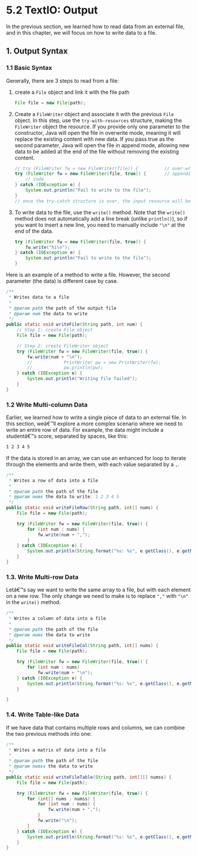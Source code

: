# 5.2 TextIO: Output

In the previous section, we learned how to read data from an external file, and in this chapter, we will focus on how to write data to a file.

## 1. Output Syntax

### 1.1 Basic Syntax

Generally, there are 3 steps to read from a file:

1. create a `File` object and link it with the file path

   ```java
   File file = new File(path);
   ```

2. Create a `FileWriter` object and associate it with the previous `File` object. In this step, use the `try-with-resources` structure, making the `FileWriter` object the resource. If you provide only one parameter to the constructor, Java will open the file in overwrite mode, meaning it will replace the existing content with new data. If you pass true as the second parameter, Java will open the file in append mode, allowing new data to be added at the end of the file without removing the existing content.

   ```java
   // try (FileWriter fw = new FileWriter(file)) {		    // over-write mode
   try (FileWriter fw = new FileWriter(file, true)) {		// appending mode
       // code
   } catch (IOException e) {
       System.out.println("Fail to write to the file");
   }
   // once the try-catch structure is over, the input resource will be released
   ```

3. To write data to the file, use the `write()` method. Note that the `write()` method does not automatically add a line break (unlike `println()`), so if you want to insert a new line, you need to manually include `"\n"` at the end of the data.

   ```java
   try (FileWriter fw = new FileWriter(file, true)) {
       fw.write("hi\n");
   } catch (IOException e) {
       System.out.println("Fail to write to the file");
   }
   ```

Here is an example of a method to write a file. However, the second parameter (the data) is different case by case.

```java
/**
 * Writes data to a file
 *
 * @param path the path of the output file
 * @param num the data to write
 */
public static void writeFile(String path, int num) {
    // Step 1: create File object
    File file = new File(path);

    // Step 2: create FileWriter object
    try (FileWriter fw = new FileWriter(file, true)) {
        fw.write(num + "\n");
        //            PrintWriter pw = new PrintWriter(fw);
        //            pw.println(pw);
    } catch (IOException e) {
        System.out.println("Writing file failed");
    }
}
```

### 1.2 Write Multi-column Data

Earlier, we learned how to write a single piece of data to an external file. In this section, weâ€™ll explore a more complex scenario where we need to write an entire row of data. For example, the data might include a studentâ€™s score, separated by spaces, like this:

```markdown
1 2 3 4 5	
```

If the data is stored in an array, we can use an enhanced for loop to iterate through the elements and write them, with each value separated by a `,`.

```java
/**
 * Writes a row of data into a file
 *
 * @param path the path of the file
 * @param nums the data to write: 1 2 3 4 5
 */
public static void writeFileRow(String path, int[] nums) {
    File file = new File(path);

    try (FileWriter fw = new FileWriter(file, true)) {
        for (int num : nums) {
            fw.write(num + ",");
        }
    } catch (IOException e) {
        System.out.println(String.format("%s: %s", e.getClass(), e.getMessage()));
    }
}
```

### 1.3. Write Multi-row Data

Letâ€™s say we want to write the same array to a file, but with each element on a new row. The only change we need to make is to replace `","` with `"\n"` in the `write()` method.

```java
/**
 * Writes a column of data into a file
 *
 * @param path the path of the file
 * @param nums the data to write
 */
public static void writeFileCol(String path, int[] nums) {
    File file = new File(path);

    try (FileWriter fw = new FileWriter(file, true)) {
        for (int num : nums)
            fw.write(num + "\n");
    } catch (IOException e) {
        System.out.println(String.format("%s: %s", e.getClass(), e.getMessage()));
    }

}
```

### 1.4. Write Table-like Data

If we have data that contains multiple rows and columns, we can combine the two previous methods into one:

```java
/**
 * Writes a matrix of data into a file
 *
 * @param path the path of the file
 * @param numss the data to write
 */
public static void writeFileTable(String path, int[][] numss) {
    File file = new File(path);

    try (FileWriter fw = new FileWriter(file, true)) {
        for (int[] nums : numss) {
            for (int num : nums) {
                fw.write(num + ",");
            }
            fw.write("\n");
        }
    } catch (IOException e) {
        System.out.println(String.format("%s: %s", e.getClass(), e.getMessage()));
    }
}
```